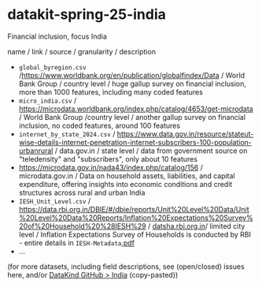 # datakit-spring-25-india
Financial inclusion, focus India

name / link / source / granularity / description

- `global_byregion.csv` /https://www.worldbank.org/en/publication/globalfindex/Data /  World Bank Group / country level / huge gallup survey on financial inclusion, more than 1000 features, including many coded features
- `micro_india.csv` / https://microdata.worldbank.org/index.php/catalog/4653/get-microdata / World Bank Group /country level / another gallup survey on financial inclusion, no coded features, around 100 features
- `internet_by_state_2024.csv` / https://www.data.gov.in/resource/stateut-wise-details-internet-penetration-internet-subscribers-100-population-urbanrural / data.gov.in / state level / data from government source on "teledensity" and "subscribers", only about 10 features
- https://microdata.gov.in/nada43/index.php/catalog/156 / microdata.gov.in / Data on household assets, liabilities, and capital expenditure, offering insights into economic conditions and credit structures across rural and urban India
- `IESH_Unit_Level.csv` / https://data.rbi.org.in/DBIE/#/dbie/reports/Unit%20Level%20Data/Unit%20Level%20Data%20Reports/Inflation%20Expectations%20Survey%20of%20Household%20%28IESH%29 / [datsha.rbi.org.in](data.rbi.org.in/)/ limited city level / Inflation Expectations Survey of Households is conducted by RBI - entire details in `IESH-Metadata`[.pdf](data/IESH-Metadata.pdf)
- ...

(for more datasets, including field descriptions, see (open/closed) issues here, and/or [DataKind GitHub > India](https://github.com/datakind/datakit-financial-inclusion-2025/discussions/4) (copy-pasted))
